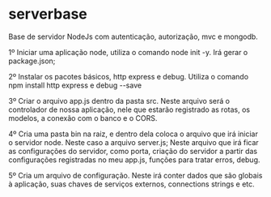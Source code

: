 # serverbase
Base de servidor NodeJs com autenticação, autorização, mvc e mongodb.

1º Iniciar uma aplicação node, utiliza o comando node init -y. Irá gerar o package.json;

2º Instalar os pacotes básicos, http express e debug. Utiliza o comando npm install http express e debug --save

3º Criar o arquivo app.js dentro da pasta src. Neste arquivo será o controlador de nossa aplicação, nele que estarão registrado as rotas, os modelos, a conexão com o banco e o CORS.

4º Cria uma pasta bin na raiz, e dentro dela coloca o arquivo que irá iniciar o servidor node. Neste caso a arquivo server.js; Neste arquivo que irá ficar as configurações do servidor, como porta, criação do servidor a partir das configurações registradas no meu app.js, funções para tratar erros, debug.

5º Cria um arquivo de configuração. Neste irá conter dados que são globais à aplicação, suas chaves de serviços externos, connections strings e etc.



